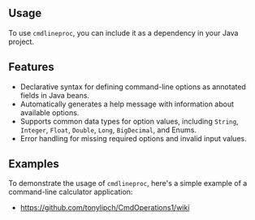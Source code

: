 ## Usage

To use `cmdlineproc`, you can include it as a dependency in your Java project.

## Features

- Declarative syntax for defining command-line options as annotated fields in Java beans.
- Automatically generates a help message with information about available options.
- Supports common data types for option values, including `String`, `Integer`, `Float`, `Double`, `Long`, `BigDecimal`, and Enums.
- Error handling for missing required options and invalid input values.

## Examples

To demonstrate the usage of `cmdlineproc`, here's a simple example of a command-line calculator application:
- https://github.com/tonylipch/CmdOperations1/wiki
